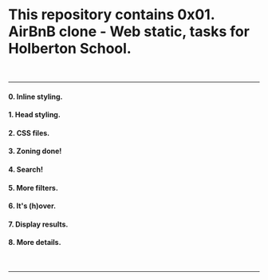 <h1>This repository contains 0x01. AirBnB clone - Web static, tasks for Holberton School.</h1>
<br>
<hr>
<h4>0. Inline styling.</h4>
<h4>1. Head styling.</h4>
<h4>2. CSS files.</h4>
<h4>3. Zoning done!</h4>
<h4>4. Search!</h4>
<h4>5. More filters.</h4>
<h4>6. It's (h)over.</h4>
<h4>7. Display results.</h4>
<h4>8. More details.</h4>
<br>
<hr>